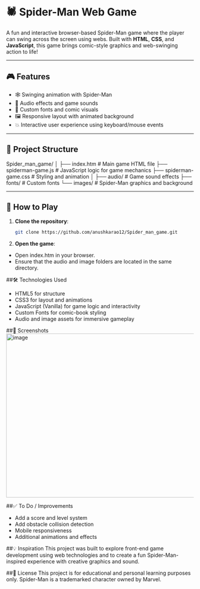 # 🕷️ Spider-Man Web Game

A fun and interactive browser-based Spider-Man game where the player can swing across the screen using webs. Built with **HTML**, **CSS**, and **JavaScript**, this game brings comic-style graphics and web-swinging action to life!

---

## 🎮 Features

- 🕸️ Swinging animation with Spider-Man
- 🎵 Audio effects and game sounds
- 🎨 Custom fonts and comic visuals
- 🖼️ Responsive layout with animated background
- 💥 Interactive user experience using keyboard/mouse events

---

## 📁 Project Structure
Spider_man_game/
│
├── index.htm # Main game HTML file
├── spiderman-game.js # JavaScript logic for game mechanics
├── spiderman-game.css # Styling and animation
│
├── audio/ # Game sound effects
├── fonts/ # Custom fonts
└── images/ # Spider-Man graphics and background

---

## 🚀 How to Play

1. **Clone the repository**:
   ```bash
   git clone https://github.com/anushkarao12/Spider_man_game.git
2. **Open the game**:
- Open index.htm in your browser.
- Ensure that the audio and image folders are located in the same directory.

##🛠️ Technologies Used
- HTML5 for structure
- CSS3 for layout and animations
- JavaScript (Vanilla) for game logic and interactivity
- Custom Fonts for comic-book styling
- Audio and image assets for immersive gameplay

##📸 Screenshots
<img width="715" height="440" alt="image" src="https://github.com/user-attachments/assets/9c936bdd-2160-4102-9e2e-afc1152e2adc" />


##✅ To Do / Improvements
- Add a score and level system
- Add obstacle collision detection
- Mobile responsiveness
- Additional animations and effects

##💡 Inspiration
This project was built to explore front-end game development using web technologies and to create a fun Spider-Man-inspired experience with creative graphics and sound.

##📜 License
This project is for educational and personal learning purposes only. Spider-Man is a trademarked character owned by Marvel.
